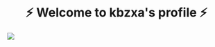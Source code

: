 <div align="center">
<h1 align="center">⚡ Welcome to kbzxa's profile ⚡</h1>
</div>
<img src="https://usagif.com/wp-content/uploads/2021/06/acegif-com-sweating-2.gif">
